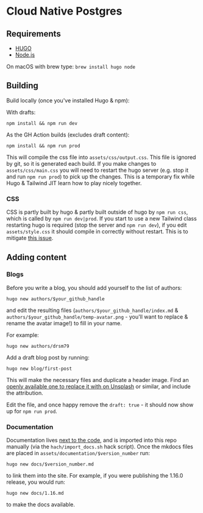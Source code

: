 # Cloud Native Postgres

## Requirements

- [HUGO](https://gohugo.io/)
- [Node.js](https://nodejs.org/en/)

On macOS with brew type: `brew install hugo node`

## Building

Build locally (once you've installed Hugo & npm):

With drafts:
```
npm install && npm run dev
```

As the GH Action builds (excludes draft content):
```
npm install && npm run prod
```

This will compile the css file into `assets/css/output.css`. This file is ignored by git, so it is generated each build. If you make changes to `assets/css/main.css` you will need to restart the hugo server (e.g. stop it and run `npm run prod`) to pick up the changes. This is a temporary fix while Hugo & Tailwind JIT learn how to play nicely together.

### CSS

CSS is partly built by hugo & partly built outside of hugo by `npm run css`, which is called by `npm run dev|prod`. If you start to use a new Tailwind class restarting hugo is required (stop the server and `npm run dev`), if you edit `assets/style.css` it should compile in correctly without restart. This is to mitigate [this issue](https://github.com/gohugoio/hugo/issues/8343).

## Adding content

### Blogs

Before you write a blog, you should add yourself to the list of authors:

```
hugo new authors/$your_github_handle
```

and edit the resulting files (`authors/$your_github_handle/index.md` & `authors/$your_github_handle/temp-avatar.png` - you'll want to replace & rename the avatar image!) to fill in your name.

For example:

```
hugo new authors/drsm79
```

Add a draft blog post by running:

```
hugo new blog/first-post
```

This will make the necessary files and duplicate a header image. Find an [openly available one to replace it with on Unsplash](https://unsplash.com/) or similar, and include the attribution.

Edit the file, and once happy remove the `draft: true` - it should now show up for `npm run prod`.

### Documentation

Documentation lives [next to the code](https://github.com/cloudnative-pg/cloudnative-pg), and is imported into this repo manually (via the `hach/import_docs.sh` hack script).
Once the mkdocs files are placed in `assets/documentation/$version_number` run:

```
hugo new docs/$version_number.md
```

to link them into the site. For example, if you were publishing the 1.16.0 release, you would run:

```
hugo new docs/1.16.md
```

to make the docs available.
